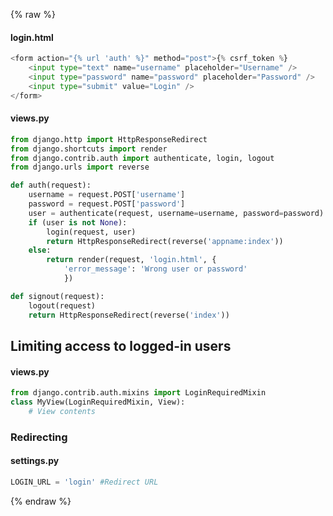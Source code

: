 {% raw %}

#### login.html
```python
<form action="{% url 'auth' %}" method="post">{% csrf_token %}
    <input type="text" name="username" placeholder="Username" />
    <input type="password" name="password" placeholder="Password" />
    <input type="submit" value="Login" />
</form>
```

#### views.py
```python
from django.http import HttpResponseRedirect
from django.shortcuts import render
from django.contrib.auth import authenticate, login, logout
from django.urls import reverse

def auth(request):
    username = request.POST['username']
    password = request.POST['password']
    user = authenticate(request, username=username, password=password)
    if (user is not None):
        login(request, user)
        return HttpResponseRedirect(reverse('appname:index'))
    else:
        return render(request, 'login.html', {
            'error_message': 'Wrong user or password'
            })

def signout(request):
    logout(request)
    return HttpResponseRedirect(reverse('index'))
```

## Limiting access to logged-in users
#### views.py
```python
from django.contrib.auth.mixins import LoginRequiredMixin
class MyView(LoginRequiredMixin, View):
    # View contents
```

### Redirecting
#### settings.py
```python
LOGIN_URL = 'login' #Redirect URL
```

{% endraw %}

